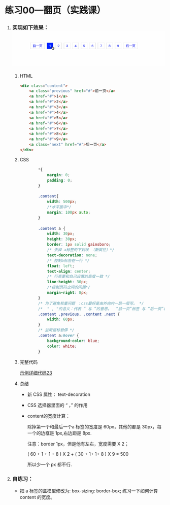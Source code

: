 # 练习00—翻页（实践课）

1. ### 实现如下效果：![](代码相关/imgs/fy.gif)

   1. HTML

      ```html
      <div class="content">
          <a class="previous" href="#">前一页</a>
          <a href="#">1</a>
          <a href="#">2</a>
          <a href="#">3</a>
          <a href="#">4</a>
          <a href="#">5</a>
          <a href="#">6</a>
          <a href="#">7</a>
          <a href="#">8</a>
          <a href="#">9</a>
          <a class="next" href="#">后一页</a>
      </div>
      ```
   2. CSS

      ```css
              *{
                  margin: 0;
                  padding: 0;
              }
              
              .content{
                  width: 500px;
                  /*水平居中*/
                  margin: 100px auto;
              }
      
              .content a {
                  width: 30px;
                  height: 30px;
                  border: 1px solid gainsboro;
                  /* 去掉 a标签的下划线 （新属性）*/
                  text-decoration: none;
                  /* 控制a标签在一行 */
                  float: left;
                  text-align: center;
                  /* 行高要和自己设置的高度一致 */
                  line-height: 30px;
                  /*控制页码之间的间距*/
                  margin-right: 8px;
              }
              /* 为了避免权重问题 ：css最好是由外向内一层一层写。 */
              /*  " , "的含义：代表 “ 与 ”的意思。  “前一页”标签 与 “后一页”标签的宽度都是:70px。  */
              .content .previous, .content .next {
                  width: 60px;
              }
              /* 监听鼠标悬停 */
              .content a:hover {
                  background-color: blue;
                  color: white;
              }
      ```
   3. 完整代码

      [示例详细代码23](代码相关/demo23-page-turning.html)

   4. 总结

      - 新 CSS 属性： text-decoration

      - CSS 选择器里面的 “ ，” 的作用

      -  content的宽度计算：

         除掉第一个和最后一个a 标签的宽度是 60px，其他的都是 30px，每一个的边框是 1px,右边距是 8px.

         注意：border  1px，但是他有左右，宽度需要  X 2； 

         ( 60 + 1 + 1 + 8 ) X 2  +  ( 30  + 1+ 1+ 8 ) X 9 = 500

         所以少一个 px 都不行.
2. ### 自练习：

   - 把  a 标签的盒模型修改为: box-sizing: border-box; 练习一下如何计算 content 的宽度。